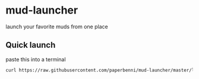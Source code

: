 # mud-launcher
launch your favorite muds from one place

## Quick launch

paste this into a terminal

```sh
curl https://raw.githubusercontent.com/paperbenni/mud-launcher/master/launch.sh | bash
```
